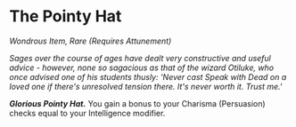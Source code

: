 # The Pointy Hat
*Wondrous Item, Rare (Requires Attunement)*

*Sages over the course of ages have dealt very constructive and useful advice - however, none so sagacious as that of the wizard Otiluke, who once advised one of his students thusly: 'Never cast Speak with Dead on a loved one if there's unresolved tension there. It's never worth it. Trust me.'*

***Glorious Pointy Hat.*** You gain a bonus to your Charisma (Persuasion) checks equal to your Intelligence modifier.